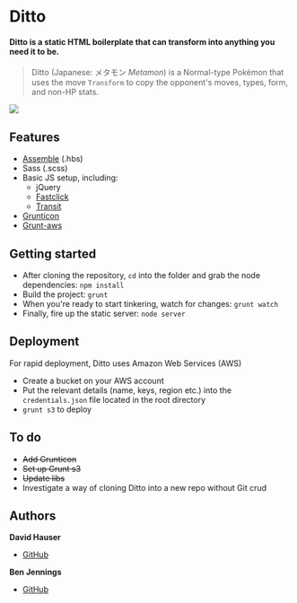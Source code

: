 # Ditto
#### Ditto is a static HTML boilerplate that can transform into anything you need it to be.
> Ditto (Japanese: メタモン *Metamon*) is a Normal-type Pokémon that uses the move `Transform` to copy the opponent's moves, types, form, and non-HP stats.


![](http://cl.ly/image/1n353l3M301a/ditto.gif)

## Features
- [Assemble](http://assemble.io/) (.hbs)
- Sass (.scss)
- Basic JS setup, including:
  * jQuery
  * [Fastclick](https://github.com/ftlabs/fastclick)
  * [Transit](https://github.com/rstacruz/jquery.transit)
- [Grunticon](https://github.com/filamentgroup/grunticon)
- [Grunt-aws](https://github.com/jpillora/grunt-aws)

## Getting started

- After cloning the repository, `cd` into the folder and grab the node dependencies: `npm install`
- Build the project: `grunt`
- When you're ready to start tinkering, watch for changes: `grunt watch`
- Finally, fire up the static server: `node server`

## Deployment

For rapid deployment, Ditto uses Amazon Web Services (AWS)
- Create a bucket on your AWS account
- Put the relevant details (name, keys, region etc.) into the `credentials.json` file located in the root directory
- `grunt s3` to deploy

## To do

- ~~Add Grunticon~~
- ~~Set up Grunt s3~~
- ~~Update libs~~
- Investigate a way of cloning Ditto into a new repo without Git crud

## Authors

**David Hauser**
- [GitHub](http://github.com/haustraliaer)

**Ben Jennings**
- [GitHub](http://github.com/jenbennings)
